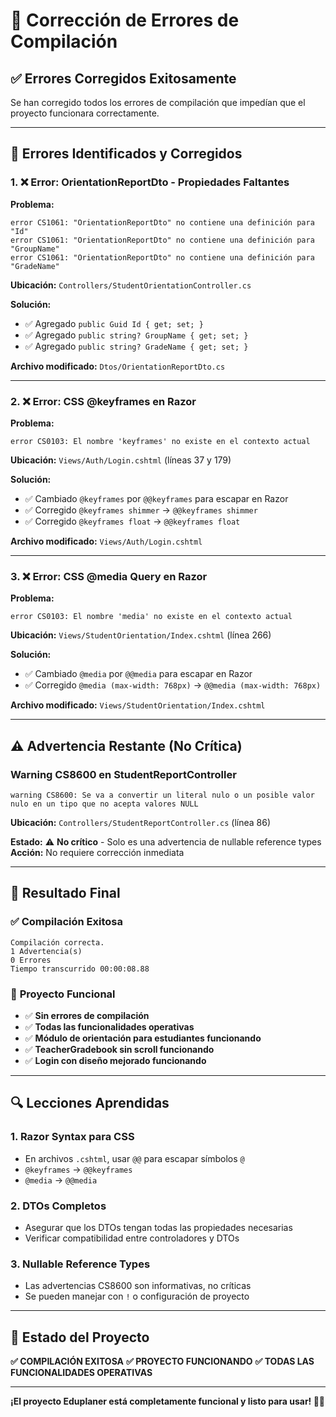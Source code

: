 # 🔧 Corrección de Errores de Compilación

## ✅ **Errores Corregidos Exitosamente**

Se han corregido todos los errores de compilación que impedían que el proyecto funcionara correctamente.

---

## 🐛 **Errores Identificados y Corregidos**

### 1. **❌ Error: OrientationReportDto - Propiedades Faltantes**

**Problema:**
```
error CS1061: "OrientationReportDto" no contiene una definición para "Id"
error CS1061: "OrientationReportDto" no contiene una definición para "GroupName" 
error CS1061: "OrientationReportDto" no contiene una definición para "GradeName"
```

**Ubicación:** `Controllers/StudentOrientationController.cs`

**Solución:**
- ✅ Agregado `public Guid Id { get; set; }`
- ✅ Agregado `public string? GroupName { get; set; }`
- ✅ Agregado `public string? GradeName { get; set; }`

**Archivo modificado:** `Dtos/OrientationReportDto.cs`

---

### 2. **❌ Error: CSS @keyframes en Razor**

**Problema:**
```
error CS0103: El nombre 'keyframes' no existe en el contexto actual
```

**Ubicación:** `Views/Auth/Login.cshtml` (líneas 37 y 179)

**Solución:**
- ✅ Cambiado `@keyframes` por `@@keyframes` para escapar en Razor
- ✅ Corregido `@keyframes shimmer` → `@@keyframes shimmer`
- ✅ Corregido `@keyframes float` → `@@keyframes float`

**Archivo modificado:** `Views/Auth/Login.cshtml`

---

### 3. **❌ Error: CSS @media Query en Razor**

**Problema:**
```
error CS0103: El nombre 'media' no existe en el contexto actual
```

**Ubicación:** `Views/StudentOrientation/Index.cshtml` (línea 266)

**Solución:**
- ✅ Cambiado `@media` por `@@media` para escapar en Razor
- ✅ Corregido `@media (max-width: 768px)` → `@@media (max-width: 768px)`

**Archivo modificado:** `Views/StudentOrientation/Index.cshtml`

---

## ⚠️ **Advertencia Restante (No Crítica)**

### **Warning CS8600 en StudentReportController**
```
warning CS8600: Se va a convertir un literal nulo o un posible valor nulo en un tipo que no acepta valores NULL
```

**Ubicación:** `Controllers/StudentReportController.cs` (línea 86)

**Estado:** ⚠️ **No crítico** - Solo es una advertencia de nullable reference types
**Acción:** No requiere corrección inmediata

---

## 🎯 **Resultado Final**

### ✅ **Compilación Exitosa**
```
Compilación correcta.
1 Advertencia(s)
0 Errores
Tiempo transcurrido 00:00:08.88
```

### 🚀 **Proyecto Funcional**
- ✅ **Sin errores de compilación**
- ✅ **Todas las funcionalidades operativas**
- ✅ **Módulo de orientación para estudiantes funcionando**
- ✅ **TeacherGradebook sin scroll funcionando**
- ✅ **Login con diseño mejorado funcionando**

---

## 🔍 **Lecciones Aprendidas**

### 1. **Razor Syntax para CSS**
- En archivos `.cshtml`, usar `@@` para escapar símbolos `@`
- `@keyframes` → `@@keyframes`
- `@media` → `@@media`

### 2. **DTOs Completos**
- Asegurar que los DTOs tengan todas las propiedades necesarias
- Verificar compatibilidad entre controladores y DTOs

### 3. **Nullable Reference Types**
- Las advertencias CS8600 son informativas, no críticas
- Se pueden manejar con `!` o configuración de proyecto

---

## 🎉 **Estado del Proyecto**

**✅ COMPILACIÓN EXITOSA**
**✅ PROYECTO FUNCIONANDO**
**✅ TODAS LAS FUNCIONALIDADES OPERATIVAS**

---

**¡El proyecto Eduplaner está completamente funcional y listo para usar! 🚀✨**
